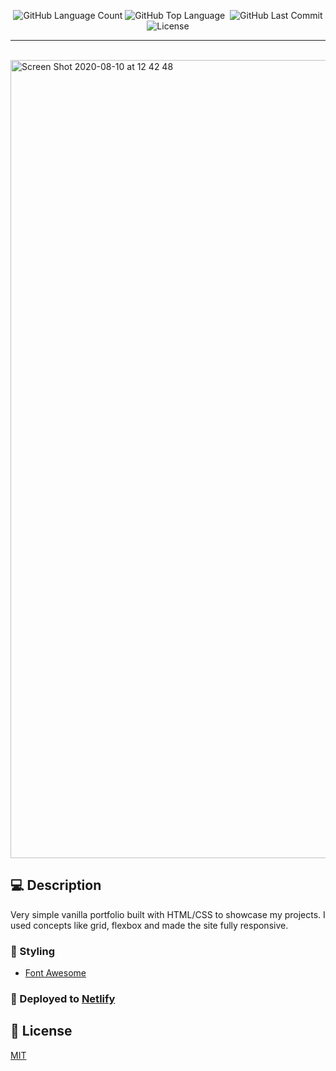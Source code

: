 <p align="center">

  <img alt="GitHub Language Count" src="https://img.shields.io/github/languages/count/femalves/portfolio?style=flat-square" />
  <img alt="GitHub Top Language" src="https://img.shields.io/github/languages/top/femalves/portfolio?style=flat-square" />
  <img alt="" src="https://img.shields.io/github/repo-size/femalves/portfolio?style=flat-square" />

  <img alt="GitHub Last Commit" src="https://img.shields.io/github/last-commit/femalves/portfolio?style=flat-square" />

  <img alt="License" src="https://img.shields.io/badge/license-MIT-blueviolet?style=flat-square">

</p>

---

<br>

<img width="1277" alt="Screen Shot 2020-08-10 at 12 42 48" src="https://user-images.githubusercontent.com/9547354/91562985-7f257380-e914-11ea-8973-5df163edd942.png">

## :computer: Description

Very simple vanilla portfolio built with HTML/CSS to showcase my projects. I used concepts like grid, flexbox and made the site fully responsive.

### :nail_care: Styling

- [Font Awesome](https://fontawesome.com/)

### :rocket: Deployed to [Netlify](http://www.netlify.com/)

## :memo: License

[MIT](LICENSE)
